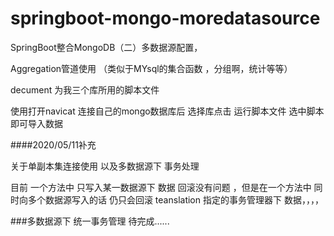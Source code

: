 # springboot-mongo-moredatasource
SpringBoot整合MongoDB（二）多数据源配置，

Aggregation管道使用 （类似于MYsql的集合函数 ，分组啊，统计等等）

decument 为我三个库所用的脚本文件  

使用打开navicat 连接自己的mongo数据库后 选择库点击 运行脚本文件   选中脚本 即可导入数据


####2020/05/11补充 

关于单副本集连接使用 以及多数据源下 事务处理

目前 一个方法中 只写入某一数据源下 数据  回滚没有问题 ，但是在一个方法中 同时向多个数据源写入的话
仍只会回滚 teanslation 指定的事务管理器下 数据，，，，

###多数据源下 统一事务管理 待完成......
